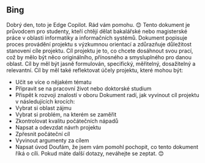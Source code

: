 ## Bing
Dobrý den, toto je Edge Copilot. Rád vám pomohu. 😊
Tento dokument je průvodcem pro studenty, kteří chtějí dělat bakalářské nebo magisterské práce v oblasti informatiky a informačních systémů. Dokument popisuje proces provádění projektu s výzkumnou orientací a zdůrazňuje důležitost stanovení cíle projektu.
Cíl projektu je to, co chcete dosáhnout svou prací, což by mělo být něco originálního, přínosného a smysluplného pro danou oblast. Cíl by měl být jasně formulován, specifický, měřitelný, dosažitelný a relevantní. Cíl by měl také reflektovat účely projektu, které mohou být:
- Učit se více o nějakém tématu
- Připravit se na pracovní život nebo doktorské studium
- Přispět k rozvoji znalostí v oboru
Dokument radí, jak vyvinout cíl projektu v následujících krocích:
- Vybrat si oblast zájmu
- Vybrat si problém, na kterém se zaměřit
- Zkontrolovat kvalitu počátečních nápadů
- Napsat a odevzdat návrh projektu
- Zpřesnit počáteční cíl
- Vyvinout argumenty za cílem
- Napsat úvod
Doufám, že jsem vám pomohl pochopit, co tento dokument říká o cíli. Pokud máte další dotazy, neváhejte se zeptat. 😊
